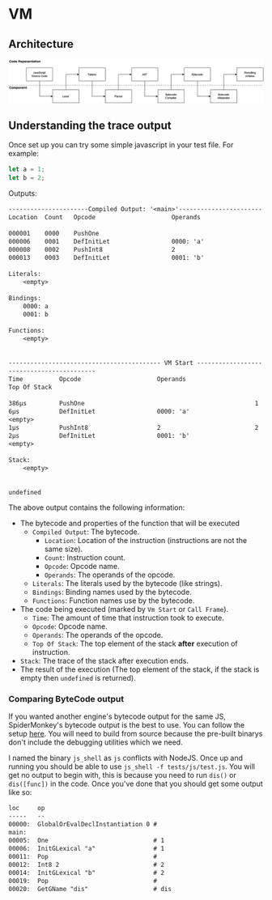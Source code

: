 # VM

## Architecture

![image](img/boa_architecture.drawio.png)

## Understanding the trace output

Once set up you can try some simple javascript in your test file. For example:

```js
let a = 1;
let b = 2;
```

Outputs:

```text
----------------------Compiled Output: '<main>'-----------------------
Location  Count   Opcode                     Operands

000001    0000    PushOne                    
000006    0001    DefInitLet                 0000: 'a'
000008    0002    PushInt8                   2
000013    0003    DefInitLet                 0001: 'b'

Literals:
    <empty>

Bindings:
    0000: a
    0001: b

Functions:
    <empty>


------------------------------------------ VM Start ------------------------------------------
Time          Opcode                     Operands                   Top Of Stack

386μs         PushOne                                               1
6μs           DefInitLet                 0000: 'a'                  <empty>
1μs           PushInt8                   2                          2
2μs           DefInitLet                 0001: 'b'                  <empty>

Stack:
    <empty>


undefined
```

The above output contains the following information:

- The bytecode and properties of the function that will be executed
  - `Compiled Output`: The bytecode.
    - `Location`: Location of the instruction (instructions are not the same size).
    - `Count`: Instruction count.
    - `Opcode`: Opcode name.
    - `Operands`: The operands of the opcode.
  - `Literals`: The literals used by the bytecode (like strings).
  - `Bindings`: Binding names used by the bytecode.
  - `Functions`: Function names use by the bytecode.
- The code being executed (marked by `Vm Start` or `Call Frame`).
  - `Time`: The amount of time that instruction took to execute.
  - `Opcode`: Opcode name.
  - `Operands`: The operands of the opcode.
  - `Top Of Stack`: The top element of the stack **after** execution of instruction.
- `Stack`: The trace of the stack after execution ends.
- The result of the execution (The top element of the stack, if the stack is empty then `undefined` is returned).

### Comparing ByteCode output

If you wanted another engine's bytecode output for the same JS, SpiderMonkey's bytecode output is the best to use. You can follow the setup [here](https://developer.mozilla.org/en-US/docs/Mozilla/Projects/SpiderMonkey/Introduction_to_the_JavaScript_shell). You will need to build from source because the pre-built binarys don't include the debugging utilities which we need.

I named the binary `js_shell` as `js` conflicts with NodeJS. Once up and running you should be able to use `js_shell -f tests/js/test.js`. You will get no output to begin with, this is because you need to run `dis()` or `dis([func])` in the code. Once you've done that you should get some output like so:

```text
loc     op
-----   --
00000:  GlobalOrEvalDeclInstantiation 0 #
main:
00005:  One                             # 1
00006:  InitGLexical "a"                # 1
00011:  Pop                             #
00012:  Int8 2                          # 2
00014:  InitGLexical "b"                # 2
00019:  Pop                             #
00020:  GetGName "dis"                  # dis
```
